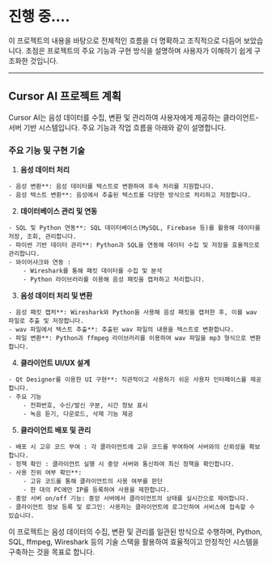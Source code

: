 
# 진행 중....

이 프로젝트의 내용을 바탕으로 전체적인 흐름을 더 명확하고 조직적으로 다듬어 보았습니다. 초점은 프로젝트의 주요 기능과 구현 방식을 설명하며 사용자가 이해하기 쉽게 구조화한 것입니다.

---

## **Cursor AI 프로젝트 계획**

Cursor AI는 음성 데이터를 수집, 변환 및 관리하여 사용자에게 제공하는 클라이언트-서버 기반 시스템입니다. 주요 기능과 작업 흐름을 아래와 같이 설명합니다.

### **주요 기능 및 구현 기술**

1. **음성 데이터 처리**
```
- 음성 변환**: 음성 데이터를 텍스트로 변환하여 후속 처리를 지원합니다.
- 음성 텍스트 변환**: 음성에서 추출된 텍스트를 다양한 방식으로 처리하고 저장합니다.
```

2. **데이터베이스 관리 및 연동**
```
- SQL 및 Python 연동**: SQL 데이터베이스(MySQL, Firebase 등)를 활용해 데이터를 저장, 조회, 관리합니다.
- 파이썬 기반 데이터 관리**: Python과 SQL을 연동해 데이터 수집 및 저장을 효율적으로 관리합니다.
- 와이어샤크와 연동 : 
	- Wireshark를 통해 패킷 데이터를 수집 및 분석
	- Python 라이브러리를 이용해 음성 패킷을 캡처하고 처리합니다.
```

3. **음성 데이터 처리 및 변환**
```
- 음성 패킷 캡처**: Wireshark와 Python을 사용해 음성 패킷을 캡처한 후, 이를 wav 파일로 추출 및 저장합니다.
- wav 파일에서 텍스트 추출**: 추출된 wav 파일의 내용을 텍스트로 변환합니다.
- 파일 변환**: Python과 ffmpeg 라이브러리를 이용하여 wav 파일을 mp3 형식으로 변환합니다.
```

4. **클라이언트 UI/UX 설계**
```
- Qt Designer를 이용한 UI 구현**: 직관적이고 사용하기 쉬운 사용자 인터페이스를 제공합니다.
- 주요 기능
	- 전화번호, 수신/발신 구분, 시간 정보 표시
	- 녹음 듣기, 다운로드, 삭제 기능 제공
```

5. **클라이언트 배포 및 관리**
```
- 배포 시 고유 코드 부여 : 각 클라이언트에 고유 코드를 부여하여 서버와의 신뢰성을 확보합니다.
- 정책 확인 : 클라이언트 실행 시 중앙 서버와 통신하여 최신 정책을 확인합니다.
- 사용 진위 여부 확인**: 
	- 고유 코드를 통해 클라이언트의 사용 여부를 판단
	- 한 대의 PC에만 IP를 등록하여 사용을 제한합니다.
- 중앙 서버 on/off 기능: 중앙 서버에서 클라이언트의 상태를 실시간으로 제어합니다.
- 클라이언트 정보 등록 및 로그인: 사용자는 클라이언트에 로그인하여 서비스에 접속할 수 있습니다.
```

이 프로젝트는 음성 데이터의 수집, 변환 및 관리를 일관된 방식으로 수행하며, Python, SQL, ffmpeg, Wireshark 등의 기술 스택을 활용하여 효율적이고 안정적인 시스템을 구축하는 것을 목표로 합니다.